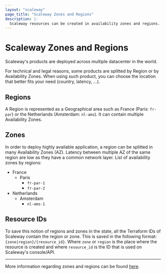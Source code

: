 ```yaml
---
layout: "scaleway"
page_title: "Scaleway Zones and Regions"
description: |-
  Scaleway resources can be created in availability zones and regions.
---
```


# Scaleway Zones and Regions

Scaleway's products are deployed across multiple datacenter in the world.

For technical and legal reasons, some products are splitted by Region or by Availability Zones. When using such product, you can choose the location that better fits your need (country, latency, ...).

## Regions

A Region is represented as a Geographical area such as France (Paris: `fr-par`) or the Netherlands (Amsterdam: `nl-ams`). It can contain multiple Availability Zones.


## Zones

In order to deploy highly available application, a region can be splitted in many Availability Zones (AZ). Latency between multiple AZ of the same region are low as they have a common network layer.
List of availability zones by regions:
- France
  - Paris
    - `fr-par-1`
    - `fr-par-2`
- Netherlands
  - Amsterdam
    - `nl-ams-1`

## Resource IDs

To save this notion of regions and zones in the state, all the Terraform IDs of Scaleway contain the region or zone.
This is saved in the following format: `{zone|region}/{resource_id}`. Where `zone` or `region` is the place where the resource is created and where `resource_id` is the ID that is used on Scaleway's console/API.


---

More information regarding zones and regions can be found [here](https://developers.scaleway.com/en/quickstart/#region-and-zone).